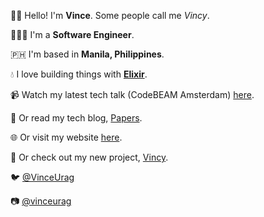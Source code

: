 
👋🏼 Hello! I'm **Vince**. Some people call me _Vincy_.

👨🏽‍💻 I'm a **Software Engineer**.

🇵🇭 I'm based in **Manila, Philippines**.

💧 I love building things with [**Elixir**](https://elixir-lang.org).

📹 Watch my latest tech talk (CodeBEAM Amsterdam) [here](https://www.youtube.com/watch?v=iGU_vsEZvBM).

📖 Or read my tech blog, [Papers](https://papers.vincy.dev/).

🌐 Or visit my website [here](https://vinceurag.com).

🔗 Or check out my new project, [Vincy](https://vincy.dev).



🐦 [@VinceUrag](https://x.com/@VinceUrag)

📷 [@vinceurag](https://www.instagram.com/vinceurag/)
